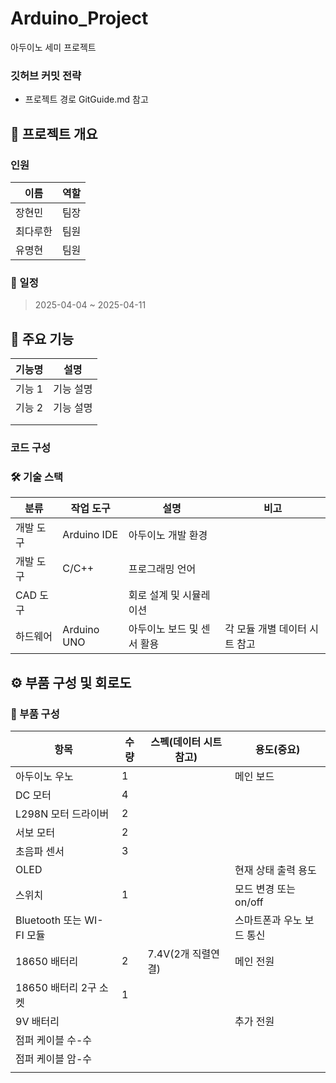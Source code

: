 # Arduino_Project
아두이노 세미 프로젝트

### 깃허브 커밋 전략
* 프로젝트 경로 GitGuide.md 참고

## 📌 프로젝트 개요

### 인원

| 이름 | 역할 |
| --- | --- |
| 장현민 | 팀장 |
| 최다루한 | 팀원 |
| 유명현 | 팀원 |

### 📅 일정

> 2025-04-04 ~ 2025-04-11

## 📌 주요 기능

| 기능명 | 설명 |
| --- | --- |
| 기능 1 | 기능 설명 |
| 기능 2 | 기능 설명 |
|  |  |
|  |  |

### 코드 구성

### 🛠 기술 스택

| 분류 | 작업 도구 | 설명 | 비고 |
| --- | --- | --- | --- |
| 개발 도구 | Arduino IDE | 아두이노 개발 환경 |  |
| 개발 도구 | C/C++ | 프로그래밍 언어 |  |
| CAD 도구 |  | 회로 설계 및 시뮬레이션 |  |
| 하드웨어 | Arduino UNO | 아두이노 보드 및 센서 활용 | 각 모듈 개별 데이터 시트 참고 |

## ⚙️ 부품 구성 및 회로도

### 🔩 부품 구성

| 항목 | 수량 | 스펙(데이터 시트 참고) | 용도(중요) |
| --- | --- | --- | --- |
| 아두이노 우노 | 1 |  | 메인 보드 |
| DC 모터 | 4 |  |  |
| L298N 모터 드라이버 | 2 |  |  |
| 서보 모터 | 2 |  |  |
| 초음파 센서 | 3 |  |  |
| OLED |  |  | 현재 상태 출력 용도 |
| 스위치 | 1 |  | 모드 변경 또는 on/off |
| Bluetooth 또는 WI-FI 모듈 |  |  | 스마트폰과 우노 보드 통신 |
| 18650 배터리 | 2 | 7.4V(2개 직렬연결) | 메인 전원 |
| 18650 배터리 2구 소켓 | 1 |  |  |
| 9V 배터리 |  |  | 추가 전원  |
| 점퍼 케이블 수-수 |  |  |  |
| 점퍼 케이블 암-수 |  |  |  |
|  |  |  |  |